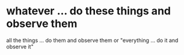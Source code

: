 
# whatever ... do these things and observe them
all the things ... do them and observe them or "everything ... do it and observe it"